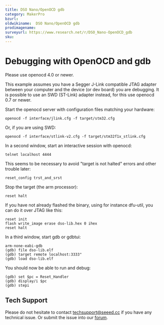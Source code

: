 ```yaml
---
title: DSO Nano/OpenOCD gdb
category: MakerPro
bzurl:
oldwikiname:  DSO Nano/OpenOCD gdb
prodimagename:
surveyurl: https://www.research.net/r/DSO_Nano-OpenOCD_gdb
sku:
---
```

#   Debugging with OpenOCD and gdb

Please use openocd 4.0 or newer.

This example assumes you have a Segger J-Link compatible JTAG adapter between your computer and the device (or dev board) you are debugging. It is possible to use an SWD (ST-Link) adapter instead, for this use openocd 0.7 or newer.

Start the openocd server with configuration files matching your hardware:
```
openocd -f interface/jlink.cfg -f target/stm32.cfg
```

Or, if you are using SWD:
```
openocd -f interface/stlink-v2.cfg -f target/stm32f1x_stlink.cfg
```

In a second window, start an interactive session with openocd:
```
telnet localhost 4444
```

This seems to be necessary to avoid "target is not halted" errors and other trouble later:
```
reset_config trst_and_srst
```

Stop the target (the arm processor):
```
reset halt
```

If you have not already flashed the binary, using for instance dfu-util, you can do it over JTAG like this:
```
reset init
flash write_image erase dso-lib.hex 0 ihex
reset halt
```

In a third window, start gdb or gdbtui:
```
arm-none-eabi-gdb
(gdb) file dso-lib.elf
(gdb) target remote localhost:3333"
(gdb) load dso-lib.elf
```

You should now be able to run and debug:
```
(gdb) set $pc = Reset_Handler
(gdb) display/i $pc
(gdb) stepi
```

## Tech Support
Please do not hesitate to contact [techsupport@seeed.cc](techsupport@seeed.cc) if you have any technical issue. Or submit the issue into our [forum](http://forum.seeedstudio.com/). 